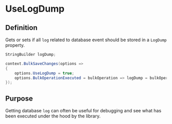 # UseLogDump

## Definition
Gets or sets if all `log` related to database event should be stored in a `LogDump` property.


```csharp
StringBuilder logDump;

context.BulkSaveChanges(options =>
{
	options.UseLogDump = true;
	options.BulkOperationExecuted = bulkOperation => logDump = bulkOperation.LogDump;
});
```

## Purpose
Getting database `log` can often be useful for debugging and see what has been executed under the hood by the library.